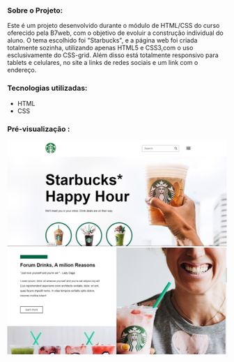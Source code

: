 ### Sobre o Projeto:

Este é um projeto desenvolvido durante o módulo de HTML/CSS do curso oferecido pela B7web, com o objetivo de evoluir a construção individual do aluno. O tema escolhido foi "Starbucks", e a página web foi criada totalmente sozinha, utilizando apenas HTML5 e CSS3,com o uso esclusivamente do CSS-grid. Além disso está totalmente responsivo para tablets e celulares, no site a links de redes sociais e um link com o endereço.
</br>
### Tecnologias utilizadas:
<div>
    <ul>
        <li>HTML</li>
        <li>CSS</li>
    </ul>
</div>

### Pré-visualização :
<img src="midia.readme/foto-1.png" alt="">
<img src="midia.readme/foto-2.png" alt="">

